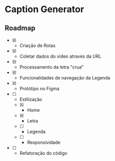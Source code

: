 # Caption Generator

## Roadmap

- [x] - Criação de Rotas
- [x] - Coletar dados do vídeo através da URL
- [x] - Processamento da letra "crua"
- [x] - Funcionalidades de navegação da Legenda
- [x] - Protótipo no Figma
- [ ] - Estilização
  - [x] - Home
  - [x] - Letra
  - [ ] - Legenda
  - [ ] - Responsividade
- [ ] - Refatoração do código

